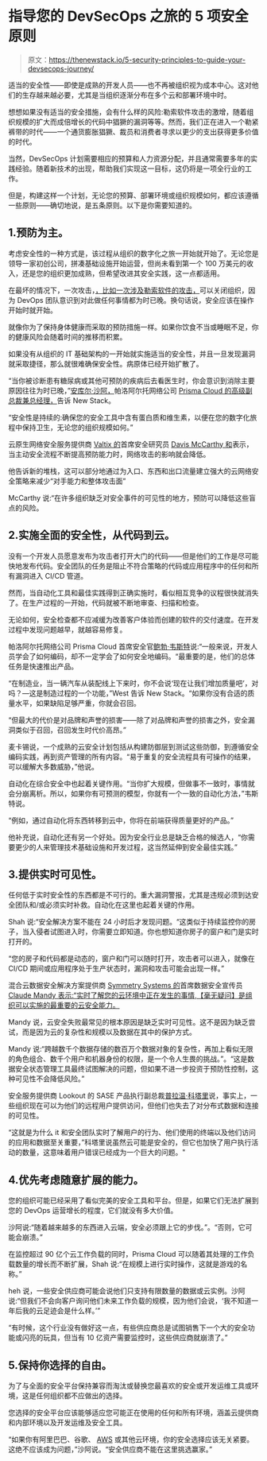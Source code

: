 # 指导您的 DevSecOps 之旅的 5 项安全原则

> 原文：<https://thenewstack.io/5-security-principles-to-guide-your-devsecops-journey/>

适当的安全性——即使是成熟的开发人员——也不再被组织视为成本中心。这对他们的生存越来越必要，尤其是当组织逐渐分布在多个云和部署环境中时。

想想如果没有适当的安全措施，会有什么样的风险:勒索软件攻击的激增，随着组织规模的扩大而成倍增长的代码中猖獗的漏洞等等。然而，我们正在进入一个勒紧裤带的时代——一个通货膨胀猖獗、裁员和消费者寻求以更少的支出获得更多价值的时代。

当然，DevSecOps 计划需要相应的预算和人力资源分配，并且通常需要多年的实践经验。随着新技术的出现，帮助我们实现这一目标，这仍将是一项全行业的工作。

但是，构建这样一个计划，无论您的预算、部署环境或组织规模如何，都应该遵循一些原则——确切地说，是五条原则。以下是你需要知道的。

## 1.预防为主。

考虑安全性的一种方式是，该过程从组织的数字化之旅一开始就开始了。无论您是领导一家初创公司，拼凑基础设施开始运营，但尚未看到第一个 100 万美元的收入，还是您的组织更加成熟，但希望改进其安全实践，这一点都适用。

在最坏的情况下，一次攻击，[，比如一次涉及勒索软件的攻击，](https://thenewstack.io/ransomware-mitigation-steps-to-take-now-or-else/)可以关闭组织，因为 DevOps 团队意识到对此做任何事情都为时已晚。换句话说，安全应该在操作开始时就开始。

就像你为了保持身体健康而采取的预防措施一样。如果你饮食不当或睡眠不足，你的健康风险会随着时间的推移而积累。

如果没有从组织的 IT 基础架构的一开始就实施适当的安全性，并且一旦发现漏洞就采取捷径，那么就很难确保安全性。病原体已经开始扩散了。

“当你被诊断患有糖尿病或其他可预防的疾病后去看医生时，你会意识到消除主要原因往往为时已晚，”[安库尔·沙阿，](https://www.linkedin.com/in/ankur-shah-cloudsec)帕洛阿尔托网络公司 [Prisma Cloud 的高级副总裁兼总经理，](https://www.paloaltonetworks.com/cloud-security?utm_content=inline-mention)告诉 New Stack。

“安全性是持续的:确保您的安全工具中含有蛋白质和维生素，以便在您的数字化旅程中保持卫生，无论您的组织规模如何。”

云原生网络安全服务提供商 [Valtix 的](https://valtix.com/)首席安全研究员 [Davis McCarthy 和](https://www.linkedin.com/in/davis-mccarthy-b08018127/)表示，当主动安全流程不断提高预防能力时，网络攻击的影响就会降低。

他告诉新的堆栈，这可以部分地通过为入口、东西和出口流量建立强大的云网络安全策略来减少“对手能力和整体攻击面”

McCarthy 说:“在许多组织缺乏对安全事件的可见性的地方，预防可以降低这些盲点的风险。

## 2.实施全面的安全性，从代码到云。

没有一个开发人员愿意发布为攻击者打开大门的代码——但是他们的工作是尽可能快地发布代码。安全团队的任务是阻止不符合策略的代码或应用程序中的任何和所有漏洞进入 CI/CD 管道。

然而，当自动化工具和最佳实践得到正确实施时，看似相互竞争的议程很快就消失了。在生产过程的一开始，代码就被不断地审查、扫描和检查。

无论如何，安全检查都不应减缓为改善客户体验而创建的软件的交付速度。在开发过程中发现问题越早，就越容易修复。

帕洛阿尔托网络公司 Prisma Cloud 首席安全官[鲍勃·韦斯特](https://www.linkedin.com/in/bowest)说:“一般来说，开发人员学会了如何编码，却不一定学会了如何安全地编码。“最重要的是，他们的总体任务是快速推出产品。

“在制造业，当一辆汽车从装配线上下来时，你不会说‘现在让我们增加质量吧’，对吗？—这是制造过程的一个功能，”West 告诉 New Stack。“如果你没有合适的质量水平，如果缺陷足够严重，你就会召回。

“但最大的代价是对品牌和声誉的损害——除了对品牌和声誉的损害之外，安全漏洞类似于召回，召回发生时代价高昂。”

麦卡锡说，一个成熟的云安全计划包括从构建防御层到测试这些防御，到遵循安全编码实践，再到资产管理的所有内容。“易于重复的安全流程具有可操作的结果，可以缓解大多数威胁，”他说。

自动化在综合安全中也起着关键作用。“当你扩大规模，但做事不一致时，事情就会分崩离析。所以，如果你有可预测的模型，你就有一个一致的自动化方法，”韦斯特说。

“例如，通过自动化将东西转移到云中，你将在前端获得质量更好的产品。”

他补充说，自动化还有另一个好处。因为安全行业总是缺乏合格的候选人，“你需要更少的人来管理技术基础设施和开发过程，这当然延伸到安全最佳实践。”

## 3.提供实时可见性。

任何低于实时安全性的东西都是不可行的。重大漏洞警报，尤其是违规必须到达安全团队和/或必须实时补救。自动化在这里也起着关键的作用。

Shah 说:“安全解决方案不能在 24 小时后才发现问题。“这类似于持续监控你的房子，当入侵者试图进入时，你需要立即知道。你也想知道你房子的窗户和门是实时打开的。

“您的房子和代码都是动态的，窗户和门可以随时打开，攻击者可以进入，就像在 CI/CD 期间或应用程序处于生产状态时，漏洞和攻击可能会出现一样。”

混合云数据安全解决方案提供商 [Symmetry Systems 的](https://www.symmetry-systems.com/)首席数据安全宣传员 [Claude Mandy 表示:“实时了解您的云环境中正在发生的事情,【毫无疑问】是组织可以实施的最重要的云安全能力。](https://twitter.com/ClaudeMandy)

Mandy 说，云安全失败最常见的根本原因是缺乏实时可见性。这不是因为缺乏尝试，而是因为云的复杂性和规模以及数据在其中的保护方式。

Mandy 说:“跨越数千个数据存储的数百万个数据对象的复杂性，再加上看似无限的角色组合、数千个用户和机器身份的权限，是一个令人生畏的挑战。”。“这是数据安全状态管理工具最终试图解决的问题，但如果不进一步投资于预防性控制，这种可见性不会降低风险。”

安全服务提供商 Lookout 的 SASE 产品执行副总裁[普拉温·科塔里](https://www.linkedin.com/in/pkothari)说，事实上，一些组织现在可以为他们的远程用户提供访问，但他们也失去了对分布式数据和连接的可见性。

“这就是为什么 it 和安全团队实时了解用户的行为、他们使用的终端以及他们访问的应用和数据至关重要，”科塔里说虽然云可能是安全的，但它也加快了用户执行活动的数量，这意味着用户错误已经成为一个巨大的问题。"

## 4.优先考虑随意扩展的能力。

您的组织可能已经采用了看似完美的安全工具和平台。但是，如果它们无法扩展到您的 DevOps 运营增长的程度，它们就没有多大价值。

沙阿说:“随着越来越多的东西进入云端，安全必须跟上它的步伐。”。“否则，它可能会崩溃。”

在监控超过 90 亿个云工作负载的同时，Prisma Cloud 可以随着其处理的工作负载数量的增长而不断扩展，Shah 说:“在规模上进行实时操作，这就是游戏的名称。”

heh 说，一些安全供应商可能会说他们只支持有限数量的数据或云实例。沙阿说:“但我们不会向客户询问他们未来工作负载的规模，因为他们会说，‘我不知道一年后我的云足迹会是什么样。’”

“有时候，这个行业没有做好这一点，有些供应商总是试图销售下一个大的安全功能或闪亮的玩具，但当有 10 亿资产需要监控时，这些供应商就崩溃了。”

## 5.保持你选择的自由。

为了与全面的安全平台保持兼容而淘汰或替换您最喜欢的安全或开发运维工具或环境，这是任何组织都不应做出的选择。

您选择的安全平台应该能够适应您可能正在使用的任何和所有环境，涵盖云提供商和内部环境以及开发运维及安全工具。

“如果你有阿里巴巴、谷歌、 [AWS](https://aws.amazon.com/?utm_content=inline-mention) 或其他云环境，你的安全选择应该无关紧要。这绝不应该成为问题，”沙阿说。“安全供应商不能在这里挑选赢家。”

<svg xmlns:xlink="http://www.w3.org/1999/xlink" viewBox="0 0 68 31" version="1.1"><title>Group</title> <desc>Created with Sketch.</desc></svg>